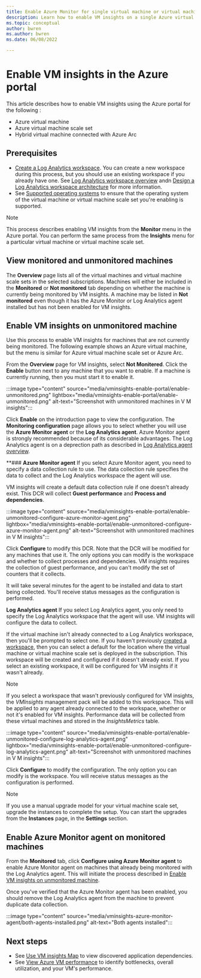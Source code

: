 ```yaml
---
title: Enable Azure Monitor for single virtual machine or virtual machine scale set in the Azure portal
description: Learn how to enable VM insights on a single Azure virtual machine or virtual machine scale set using the Azure portal.
ms.topic: conceptual
author: bwren
ms.author: bwren
ms.date: 06/08/2022

---
```


# Enable VM insights in the Azure portal
This article describes how to enable VM insights using the Azure portal for the following :

- Azure virtual machine
- Azure virtual machine scale set
- Hybrid virtual machine connected with Azure Arc

## Prerequisites

- [Create a Log Analytics workspace](./vminsights-configure-workspace.md). You can create a new workspace during this process, but you should use an existing workspace if you already have one. See [Log Analytics workspace overview](../logs/log-analytics-workspace-overview.md) andn [Design a Log Analytics workspace architecture](../logs/workspace-design.md) for more information.
- See [Supported operating systems](./vminsights-enable-overview.md#supported-operating-systems) to ensure that the operating system of the virtual machine or virtual machine scale set you're enabling is supported. 


> [!NOTE]
> This process describes enabling VM insights from the **Monitor** menu in the Azure portal. You can perform the same process from the **Insights** menu for a particular virtual machine or virtual machine scale set.

## View monitored and unmonitored machines
 The **Overview** page lists all of the virtual machines and virtual machine scale sets in the selected subscriptions. Machines will either be included in the **Monitored** or **Not monitored** tab depending on whether the machine is currently being monitored by VM insights. A machine may be listed in **Not monitored** even though it has the Azure Monitor or Log Analytics agent installed but has not been enabled for VM insights.




## Enable VM insights on unmonitored machine
Use this process to enable VM insights for machines that are not currently being monitored. The following example shows an Azure virtual machine, but the menu is similar for Azure virtual machine scale set or Azure Arc.

From the **Overview** page for VM insights, select **Not Monitered**. Click the **Enable** button next to any machine that you want to enable. If a machine is currently running, then you must start it to enable it.

:::image type="content" source="media/vminsights-enable-portal/enable-unmonitored.png" lightbox="media/vminsights-enable-portal/enable-unmonitored.png" alt-text="Screenshot with unmonitored machines in V M insights":::
 
Click **Enable** on the introduction page to view the configuration. The **Monitoring configuration** page allows you to select whether you will use the **Azure Monitor agent** or the **Log Analytics agent**. Azure Monitor agent is strongly recommended because of its considerable advantages. The Log Analytics agent is on a deprection path as described in [Log Analytics agent overview](../agents/log-analytics-agent).

**### **Azure Monitor agent**
If you select Azure Monitor agent, you need to specify a data collection rule to use. The data collection rule specifies the data to collect and the Log Analytics workspace the agent will use.

VM insights will create a default data collection rule if one doesn't already exist. This DCR will collect **Guest performance** and **Process and dependencies**. 

:::image type="content" source="media/vminsights-enable-portal/enable-unmonitored-configure-azure-monitor-agent.png" lightbox="media/vminsights-enable-portal/enable-unmonitored-configure-azure-monitor-agent.png" alt-text="Screenshot with unmonitored machines in V M insights":::

Click **Configure** to modify this DCR. Note that the DCR will be modified for any machines that use it. The only options you can modify is the workspace and whether to collect processes and dependencies. VM insights requires the collection of guest performance, and you can't modify the set of counters that it collects.

It will take several minutes for the agent to be installed and data to start being collected. You'll receive status messages as the configuration is performed.

**Log Analytics agent**
If you select Log Analytics agent, you only need to specify the Log Analytics workspace that the agent will use. VM insights will configure the data to collect.

If the virtual machine isn't already connected to a Log Analytics workspace, then you'll be prompted to select one. If you haven't previously [created a workspace](../logs/quick-create-workspace.md), then you can select a default for the location where the virtual machine or virtual machine scale set is deployed in the subscription. This workspace will be created and configured if it doesn't already exist. If you select an existing workspace, it will be configured for VM insights if it wasn't already.

> [!NOTE]
> If you select a workspace that wasn't previously configured for VM insights, the *VMInsights* management pack will be added to this workspace. This will be applied to any agent already connected to the workspace, whether or not it's enabled for VM insights. Performance data will be collected from these virtual machines and stored in the *InsightsMetrics* table.

:::image type="content" source="media/vminsights-enable-portal/enable-unmonitored-configure-log-analytics-agent.png" lightbox="media/vminsights-enable-portal/enable-unmonitored-configure-log-analytics-agent.png" alt-text="Screenshot with unmonitored machines in V M insights"::: 

Click **Configure** to modify the configuration. The only option you can modify is the workspace. You will receive status messages as the configuration is performed.


>[!NOTE]
>If you use a manual upgrade model for your virtual machine scale set, upgrade the instances to complete the setup. You can start the upgrades from the **Instances** page, in the **Settings** section.


## Enable Azure Monitor agent on monitored machines
From the **Monitored** tab, click **Configure using Azure Monitor agent** to enable Azure Monitor agent on machines that already being monitored with the Log Analytics agent. This will initiate the process described in [Enable VM insights on unmonitored machine](#enable-vm-insights-on-unmonitored-machine).

Once you've verified that the Azure Monitor agent has been enabled, you should remove the Log Analytics agent from the machine to prevent duplicate data collection. 

:::image type="content" source="media/vminsights-azure-monitor-agent/both-agents-installed.png" alt-text="Both agents installed":::




## Next steps

* See [Use VM insights Map](vminsights-maps.md) to view discovered application dependencies. 
* See [View Azure VM performance](vminsights-performance.md) to identify bottlenecks, overall utilization, and your VM's performance.

